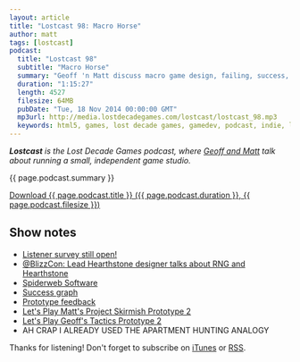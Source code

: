 ```yaml
---
layout: article
title: "Lostcast 98: Macro Horse"
author: matt
tags: [lostcast]
podcast:
  title: "Lostcast 98"
  subtitle: "Macro Horse"
  summary: "Geoff 'n Matt discuss macro game design, failing, success, and failing. Game dev!"
  duration: "1:15:27"
  length: 4527
  filesize: 64MB
  pubDate: "Tue, 18 Nov 2014 00:00:00 GMT"
  mp3url: http://media.lostdecadegames.com/lostcast/lostcast_98.mp3
  keywords: html5, games, lost decade games, gamedev, podcast, indie, lostcast
---
```

_**Lostcast** is the Lost Decade Games podcast, where [Geoff and Matt](/about/) talk about running a small, independent game studio._

{{ page.podcast.summary }}

<a class="download-podcast" href="{{ page.podcast.mp3url }}">
	Download {{ page.podcast.title }} ({{ page.podcast.duration }}, {{ page.podcast.filesize }})
</a>

## Show notes

* [Listener survey still open!](http://www.lostdecadegames.com/lostcastsurvey/)
* [@BlizzCon: Lead Hearthstone designer talks about RNG and Hearthstone](http://www.reddit.com/r/gamedev/comments/2lpo8j/blizzcon_lead_hearthstone_designer_talks_about/)
* [Spiderweb Software](http://www.spiderwebsoftware.com/)
* [Success graph](http://odesk.ro/wp-content/uploads/2013/06/What-most-people-think-about-success....png)
* [Prototype feedback](http://forum.lostdecadegames.com/topic/316/let-s-play-matt-s-project-skirmish-prototoype-2/2)
* [Let's Play Matt's Project Skirmish Prototype 2](https://www.youtube.com/watch?v=qCDVM2zt1sI)
* [Let's Play Geoff's Tactics Prototype 2](https://www.youtube.com/watch?v=JN9163H5B3g)
* AH CRAP I ALREADY USED THE APARTMENT HUNTING ANALOGY

Thanks for listening! Don't forget to subscribe on [iTunes](http://itunes.apple.com/us/podcast/lostcast/id481950724) or [RSS](/lostcast.xml).
